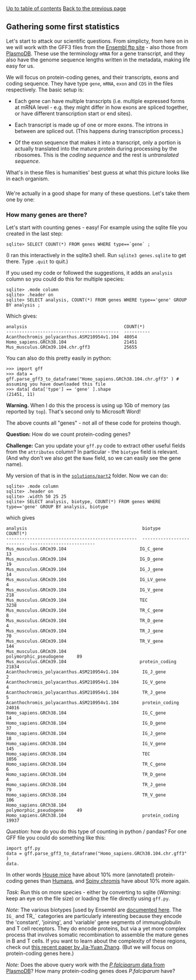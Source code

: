 [Up to table of contents](Introduction.md)
[Back to the previous page](Converting_gff_to_sqlite.md)

## Gathering some first statistics

Let's start to attack our scientific questions. From simplicty, from here on in we will work with the GFF3 files
from the [Ensembl ftp site](http://ftp.ensembl.org/pub/current_gff3/) - also those from
[PlasmoDB](https://plasmodb.org/plasmo/app/downloads/Current_Release/). These use the terminology `mRNA` for a gene
transcript, and they also have the genome sequence lengths written in the metadata, making life easy for us.

We will focus on protein-coding genes, and their transcripts, exons and coding sequence. They have type `gene`, `mRNA`, `exon`
and `CDS` in the files respectively. The basic setup is:

- Each gene can have multiple transcripts (i.e. multiple expressed forms at mRNA level - e.g. they might differ in how
  exons are spliced together, or have different transcription start or end sites).
  
- Each transcript is made up of one or more exons. The introns in between are spliced out. (This happens during
  transcription process.)

- Of the exon sequence that makes it into a transcript, only a portion is actually translated into the mature protein
  during processing by the ribosomes.  This is the *coding sequence* and the rest is *untranslated sequence*.

What's in these files is humanities' best guess at what this picture looks like in each organism.

### 

We're actually in a good shape for many of these questions.  Let's take them one by one:

### How many genes are there?

Let's start with counting genes - easy!  For example using the sqlite file you created in the last step:

```
sqlite> SELECT COUNT(*) FROM genes WHERE type==`gene` ;
```

(I ran this interactively in the sqlite3 shell.  Run `sqlite3 genes.sqlite` to get there.  Type `.quit` to quit.)

If you used my code or followed the suggestions, it adds an `analysis` column so you could do this for multiple species:

```
sqlite> .mode column
sqlite> .header on
sqlite> SELECT analysis, COUNT(*) FROM genes WHERE type=='gene' GROUP BY analysis ;
```

Which gives:

    analysis                                     COUNT(*)  
    -------------------------------------------  ----------
    Acanthochromis_polyacanthus.ASM210954v1.104  48054     
    Homo_sapiens.GRCh38.104                      21451     
    Mus_musculus.GRCm39.104.chr.gff3             25655     

You can also do this pretty easily in python:
```
>>> import gff
>>> data = gff.parse_gff3_to_dataframe("Homo_sapiens.GRCh38.104.chr.gff3" ) # assuming you have downloaded this file
>>> data[ data['type'] == 'gene' ].shape
(21451, 11)
```

**Warning.** When I do this the process is using up 1Gb of memory (as reported by `top`).  That's second only to Microsoft Word!

The above counts all "genes" - not all of these code for proteins though.  

**Question:** How do we count protein-coding genes?

**Challenge:** Can you update your `gff.py` code to extract other useful fields from the `attributes` column? In
particular - the `biotype` field is relevant. (And why don't we also get the `Name` field, so we can easily see the
gene name).

My version of that is in the [`solutions/part2`](solutions/part2/) folder.  Now we can do:
```
sqlite> .mode column
sqlite> .header on
sqlite> .width 50 25 25
sqlite> SELECT analysis, biotype, COUNT(*) FROM genes WHERE type=='gene' GROUP BY analysis, biotype
```
which gives

    analysis                                            biotype                    COUNT(*)                 
    --------------------------------------------------  -------------------------  -------------------------
    Mus_musculus.GRCm39.104                            IG_C_gene                  13                       
    Mus_musculus.GRCm39.104                            IG_D_gene                  19                       
    Mus_musculus.GRCm39.104                            IG_J_gene                  14                       
    Mus_musculus.GRCm39.104                            IG_LV_gene                 4                        
    Mus_musculus.GRCm39.104                            IG_V_gene                  218                      
    Mus_musculus.GRCm39.104                            TEC                        3238                     
    Mus_musculus.GRCm39.104                            TR_C_gene                  8                        
    Mus_musculus.GRCm39.104                            TR_D_gene                  4                        
    Mus_musculus.GRCm39.104                            TR_J_gene                  70                       
    Mus_musculus.GRCm39.104                            TR_V_gene                  144                      
    Mus_musculus.GRCm39.104                            polymorphic_pseudogene     89                       
    Mus_musculus.GRCm39.104                            protein_coding             21834                    
    Acanthochromis_polyacanthus.ASM210954v1.104         IG_J_gene                  2                        
    Acanthochromis_polyacanthus.ASM210954v1.104         IG_V_gene                  4                        
    Acanthochromis_polyacanthus.ASM210954v1.104         TR_J_gene                  5                        
    Acanthochromis_polyacanthus.ASM210954v1.104         protein_coding             24016                    
    Homo_sapiens.GRCh38.104                             IG_C_gene                  14                       
    Homo_sapiens.GRCh38.104                             IG_D_gene                  37                       
    Homo_sapiens.GRCh38.104                             IG_J_gene                  18                       
    Homo_sapiens.GRCh38.104                             IG_V_gene                  145                      
    Homo_sapiens.GRCh38.104                             TEC                        1056                     
    Homo_sapiens.GRCh38.104                             TR_C_gene                  6                        
    Homo_sapiens.GRCh38.104                             TR_D_gene                  4                        
    Homo_sapiens.GRCh38.104                             TR_J_gene                  79                       
    Homo_sapiens.GRCh38.104                             TR_V_gene                  106                      
    Homo_sapiens.GRCh38.104                             polymorphic_pseudogene     49                       
    Homo_sapiens.GRCh38.104                             protein_coding             19937          

*Question:* how do you do this type of counting in python / pandas?  For one GFF file you could do something like this:
```
import gff.py
data = gff.parse_gff3_to_dataframe("Homo_sapiens.GRCh38.104.chr.gff3" ) 
data.
```

In other words [House mice](https://en.wikipedia.org/wiki/House_mouse) have about 10% more (annotated) protein-coding
genes than [Humans](), and [Spiny chromis](https://en.wikipedia.org/wiki/Spiny_chromis) have about 10% more again. 

*Task:* Run this on more species - either by converting to sqlite (*Warning*: keep an eye on the file size) or
loading the file directly using `gff.py`.

*Note:* The various biotypes [used by Ensembl are [documented
here](https://m.ensembl.org/info/genome/genebuild/biotypes.html). The `IG_` and TR_` categories are particularly
interesting because they encode the 'constant', 'joining', and 'variable' gene segments of immunuglobulin and T cell
receptors. They do encode proteins, but via a yet more complex process that involves somatic recombination to assemble
the mature genes in B and T cells. If you want to learn about the complexity of these regions, check out [this recent
paper by Jia-Yuan Zhang](https://doi.org/10.1371/journal.pcbi.1009254). (But we will focus on protein-coding genes here.)

*Note:* Does the above query work with the [*P.falciparum* data from PlasmoDB]()?  How many protein-coding genes does *P.falciparum* have?


